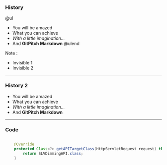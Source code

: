 ### History

@ul
- You will be amazed
- What you can achieve
- *With a little imagination...*
- And **GitPitch Markdown**
@ulend

Note :
- Invisible 1
- Invisible 2
---

### History 2

- You will be amazed
- What you can achieve
- *With a little imagination...*
- And **GitPitch Markdown**


---

### Code

```java

    @Override
    protected Class<?> getAPITargetClass(HttpServletRequest request) throws ClassNotFoundException {
        return SLVDimmingAPI.class;
    }

```
